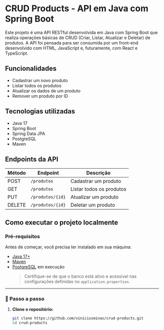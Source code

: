 # CRUD Products - API em Java com Spring Boot

Este projeto é uma API RESTful desenvolvida em Java com Spring Boot que realiza operações básicas de CRUD (Criar, Listar, Atualizar e Deletar) de produtos. A API foi pensada para ser consumida por um front-end desenvolvido com HTML, JavaScript e, futuramente, com React e TypeScript.

## Funcionalidades

- Cadastrar um novo produto
- Listar todos os produtos
- Atualizar os dados de um produto
- Remover um produto por ID

## Tecnologias utilizadas

- Java 17
- Spring Boot
- Spring Data JPA
- PostgreSQL
- Maven

## Endpoints da API

| Método | Endpoint         | Descrição                |
|--------|------------------|--------------------------|
| POST   | `/produtos`      | Cadastrar um produto     |
| GET    | `/produtos`      | Listar todos os produtos |
| PUT    | `/produtos/{id}` | Atualizar um produto     |
| DELETE | `/produtos/{id}` | Deletar um produto       |

## Como executar o projeto localmente

### Pré-requisitos

Antes de começar, você precisa ter instalado em sua máquina:

- [Java 17+](https://www.oracle.com/java/technologies/javase/jdk17-archive-downloads.html)
- [Maven](https://maven.apache.org/download.cgi)
- [PostgreSQL](https://www.postgresql.org/download/) em execução  
  > Certifique-se de que o banco está ativo e acessível nas configurações definidas no `application.properties`.

---

### 🧭 Passo a passo

1. **Clone o repositório:**

   ```bash
   git clone https://github.com/viniciusminas/crud-products.git
   cd crud-products
